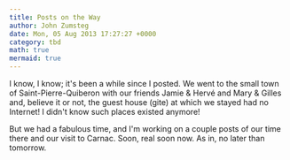 ```yaml
---
title: Posts on the Way
author: John Zumsteg
date: Mon, 05 Aug 2013 17:27:27 +0000
category: tbd
math: true
mermaid: true
---
```

I know, I know; it's been a while since I posted. We went to the small town of Saint-Pierre-Quiberon with our friends Jamie & Hervé and Mary & Gilles and, believe it or not, the guest house (gite) at which we stayed had no Internet! I didn't know such places existed anymore!

But we had a fabulous time, and I'm working on a couple posts of our time there and our visit to Carnac. Soon, real soon now. As in, no later than tomorrow.
